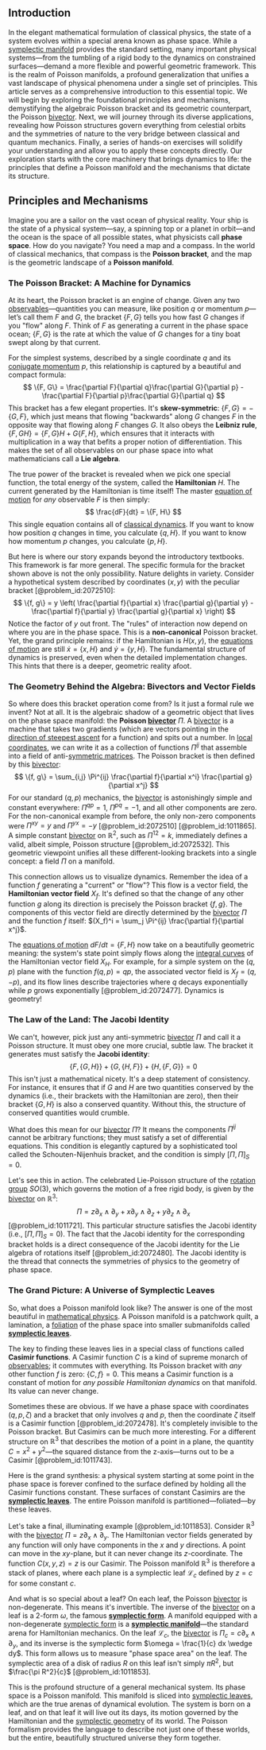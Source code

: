 ## Introduction
In the elegant mathematical formulation of classical physics, the state of a system evolves within a special arena known as phase space. While a [symplectic manifold](@article_id:637276) provides the standard setting, many important physical systems—from the tumbling of a rigid body to the dynamics on constrained surfaces—demand a more flexible and powerful geometric framework. This is the realm of Poisson manifolds, a profound generalization that unifies a vast landscape of physical phenomena under a single set of principles. This article serves as a comprehensive introduction to this essential topic. We will begin by exploring the foundational principles and mechanisms, demystifying the algebraic Poisson bracket and its geometric counterpart, the Poisson [bivector](@article_id:204265). Next, we will journey through its diverse applications, revealing how Poisson structures govern everything from celestial orbits and the symmetries of nature to the very bridge between classical and quantum mechanics. Finally, a series of hands-on exercises will solidify your understanding and allow you to apply these concepts directly. Our exploration starts with the core machinery that brings dynamics to life: the principles that define a Poisson manifold and the mechanisms that dictate its structure.

## Principles and Mechanisms

Imagine you are a sailor on the vast ocean of physical reality. Your ship is the state of a physical system—say, a spinning top or a planet in orbit—and the ocean is the space of all possible states, what physicists call **phase space**. How do you navigate? You need a map and a compass. In the world of classical mechanics, that compass is the **Poisson bracket**, and the map is the geometric landscape of a **Poisson manifold**.

### The Poisson Bracket: A Machine for Dynamics

At its heart, the Poisson bracket is an engine of change. Given any two [observables](@article_id:266639)—quantities you can measure, like position $q$ or momentum $p$—let’s call them $F$ and $G$, the bracket $\{F, G\}$ tells you how fast $G$ changes if you "flow" along $F$. Think of $F$ as generating a current in the phase space ocean; $\{F, G\}$ is the rate at which the value of $G$ changes for a tiny boat swept along by that current.

For the simplest systems, described by a single coordinate $q$ and its [conjugate momentum](@article_id:171709) $p$, this relationship is captured by a beautiful and compact formula:
$$
\{F, G\} = \frac{\partial F}{\partial q}\frac{\partial G}{\partial p} - \frac{\partial F}{\partial p}\frac{\partial G}{\partial q}
$$
This bracket has a few elegant properties. It's **skew-symmetric**: $\{F, G\} = -\{G, F\}$, which just means that flowing "backwards" along $G$ changes $F$ in the opposite way that flowing along $F$ changes $G$. It also obeys the **Leibniz rule**, $\{F, GH\} = \{F, G\}H + G\{F, H\}$, which ensures that it interacts with multiplication in a way that befits a proper notion of differentiation. This makes the set of all observables on our phase space into what mathematicians call a **Lie algebra**.

The true power of the bracket is revealed when we pick one special function, the total energy of the system, called the **Hamiltonian** $H$. The current generated by the Hamiltonian is time itself! The master [equation of motion](@article_id:263792) for *any* observable $F$ is then simply:
$$
\frac{dF}{dt} = \{F, H\}
$$
This single equation contains all of [classical dynamics](@article_id:176866). If you want to know how position $q$ changes in time, you calculate $\{q, H\}$. If you want to know how momentum $p$ changes, you calculate $\{p, H\}$.

But here is where our story expands beyond the introductory textbooks. This framework is far more general. The specific formula for the bracket shown above is not the only possibility. Nature delights in variety. Consider a hypothetical system described by coordinates $(x,y)$ with the peculiar bracket [@problem_id:2072510]:
$$
\{f, g\} = y \left( \frac{\partial f}{\partial x} \frac{\partial g}{\partial y} - \frac{\partial f}{\partial y} \frac{\partial g}{\partial x} \right)
$$
Notice the factor of $y$ out front. The "rules" of interaction now depend on where you are in the phase space. This is a **non-canonical** Poisson bracket. Yet, the grand principle remains: if the Hamiltonian is $H(x,y)$, the [equations of motion](@article_id:170226) are still $\dot{x} = \{x, H\}$ and $\dot{y} = \{y, H\}$. The fundamental structure of dynamics is preserved, even when the detailed implementation changes. This hints that there is a deeper, geometric reality afoot.

### The Geometry Behind the Algebra: Bivectors and Vector Fields

So where does this bracket operation come from? Is it just a formal rule we invent? Not at all. It is the algebraic shadow of a geometric object that lives on the phase space manifold: the **Poisson [bivector](@article_id:204265)** $\Pi$. A [bivector](@article_id:204265) is a machine that takes two gradients (which are vectors pointing in the [direction of steepest ascent](@article_id:140145) for a function) and spits out a number. In [local coordinates](@article_id:180706), we can write it as a collection of functions $\Pi^{ij}$ that assemble into a field of anti-[symmetric matrices](@article_id:155765). The Poisson bracket is then defined by this [bivector](@article_id:204265):
$$
\{f, g\} = \sum_{i,j} \Pi^{ij} \frac{\partial f}{\partial x^i} \frac{\partial g}{\partial x^j}
$$
For our standard $(q, p)$ mechanics, the [bivector](@article_id:204265) is astonishingly simple and constant everywhere: $\Pi^{qp} = 1$, $\Pi^{pq} = -1$, and all other components are zero. For the non-canonical example from before, the only non-zero components were $\Pi^{xy} = y$ and $\Pi^{yx} = -y$ [@problem_id:2072510] [@problem_id:1011865]. A simple constant [bivector](@article_id:204265) on $\mathbb{R}^2$, such as $\Pi^{12}=k$, immediately defines a valid, albeit simple, Poisson structure [@problem_id:2072532]. This geometric viewpoint unifies all these different-looking brackets into a single concept: a field $\Pi$ on a manifold.

This connection allows us to visualize dynamics. Remember the idea of a function $f$ generating a "current" or "flow"? This flow is a vector field, the **Hamiltonian vector field** $X_f$. It's defined so that the change of any other function $g$ along its direction is precisely the Poisson bracket $\{f, g\}$. The components of this vector field are directly determined by the [bivector](@article_id:204265) $\Pi$ and the function $f$ itself: $(X_f)^i = \sum_j \Pi^{ij} \frac{\partial f}{\partial x^j}$.

The [equations of motion](@article_id:170226) $dF/dt = \{F, H\}$ now take on a beautifully geometric meaning: the system's state point simply flows along the [integral curves](@article_id:161364) of the Hamiltonian vector field $X_H$. For example, for a simple system on the $(q,p)$ plane with the function $f(q,p) = qp$, the associated vector field is $X_f = (q, -p)$, and its flow lines describe trajectories where $q$ decays exponentially while $p$ grows exponentially [@problem_id:2072477]. Dynamics is geometry!

### The Law of the Land: The Jacobi Identity

We can't, however, pick just any anti-symmetric [bivector](@article_id:204265) $\Pi$ and call it a Poisson structure. It must obey one more crucial, subtle law. The bracket it generates must satisfy the **Jacobi identity**:
$$
\{F, \{G, H\}\} + \{G, \{H, F\}\} + \{H, \{F, G\}\} = 0
$$
This isn't just a mathematical nicety. It's a deep statement of consistency. For instance, it ensures that if $G$ and $H$ are two quantities conserved by the dynamics (i.e., their brackets with the Hamiltonian are zero), then their bracket $\{G, H\}$ is also a conserved quantity. Without this, the structure of conserved quantities would crumble.

What does this mean for our [bivector](@article_id:204265) $\Pi$? It means the components $\Pi^{ij}$ cannot be arbitrary functions; they must satisfy a set of differential equations. This condition is elegantly captured by a sophisticated tool called the Schouten-Nijenhuis bracket, and the condition is simply $[\Pi, \Pi]_S = 0$.

Let's see this in action. The celebrated Lie-Poisson structure of the [rotation group](@article_id:203918) $SO(3)$, which governs the motion of a free rigid body, is given by the [bivector](@article_id:204265) on $\mathbb{R}^3$:
$$
\Pi = z \partial_x \wedge \partial_y + x \partial_y \wedge \partial_z + y \partial_z \wedge \partial_x
$$
[@problem_id:1011721]. This particular structure satisfies the Jacobi identity (i.e., $[\Pi, \Pi]_S = 0$). The fact that the Jacobi identity for the corresponding bracket holds is a direct consequence of the Jacobi identity for the Lie algebra of rotations itself [@problem_id:2072480]. The Jacobi identity is the thread that connects the symmetries of physics to the geometry of phase space.

### The Grand Picture: A Universe of Symplectic Leaves

So, what does a Poisson manifold look like? The answer is one of the most beautiful in [mathematical physics](@article_id:264909). A Poisson manifold is a patchwork quilt, a lamination, a [foliation](@article_id:159715) of the phase space into smaller submanifolds called **[symplectic leaves](@article_id:157765)**.

The key to finding these leaves lies in a special class of functions called **Casimir functions**. A Casimir function $C$ is a kind of supreme monarch of [observables](@article_id:266639); it commutes with everything. Its Poisson bracket with *any* other function $f$ is zero: $\{C, f\} = 0$. This means a Casimir function is a constant of motion for *any possible Hamiltonian dynamics* on that manifold. Its value can never change.

Sometimes these are obvious. If we have a phase space with coordinates $(q, p, \zeta)$ and a bracket that only involves $q$ and $p$, then the coordinate $\zeta$ itself is a Casimir function [@problem_id:2072478]. It's completely invisible to the Poisson bracket. But Casimirs can be much more interesting. For a different structure on $\mathbb{R}^3$ that describes the motion of a point in a plane, the quantity $C = x^2+y^2$—the squared distance from the z-axis—turns out to be a Casimir [@problem_id:1011743].

Here is the grand synthesis: a physical system starting at some point in the phase space is forever confined to the surface defined by holding all the Casimir functions constant. These surfaces of constant Casimirs are the **[symplectic leaves](@article_id:157765)**. The entire Poisson manifold is partitioned—foliated—by these leaves.

Let's take a final, illuminating example [@problem_id:1011853]. Consider $\mathbb{R}^3$ with the [bivector](@article_id:204265) $\Pi = z \partial_x \wedge \partial_y$. The Hamiltonian vector fields generated by any function will only have components in the $x$ and $y$ directions. A point can move in the $xy$-plane, but it can never change its $z$-coordinate. The function $C(x,y,z)=z$ is our Casimir. The Poisson manifold $\mathbb{R}^3$ is therefore a stack of planes, where each plane is a symplectic leaf $\mathcal{L}_c$ defined by $z=c$ for some constant $c$.

And what is so special about a leaf? On each leaf, the Poisson [bivector](@article_id:204265) is non-degenerate. This means it's invertible. The inverse of the [bivector](@article_id:204265) on a leaf is a 2-form $\omega$, the famous **[symplectic form](@article_id:161125)**. A manifold equipped with a non-degenerate [symplectic form](@article_id:161125) is a **[symplectic manifold](@article_id:637276)**—the standard arena for Hamiltonian mechanics. On the leaf $\mathcal{L}_c$, the [bivector](@article_id:204265) is $\Pi_c = c \partial_x \wedge \partial_y$, and its inverse is the symplectic form $\omega = \frac{1}{c} dx \wedge dy$. This form allows us to measure "phase space area" on the leaf. The symplectic area of a disk of radius $R$ on this leaf isn't simply $\pi R^2$, but $\frac{\pi R^2}{c}$ [@problem_id:1011853].

This is the profound structure of a general mechanical system. Its phase space is a Poisson manifold. This manifold is sliced into [symplectic leaves](@article_id:157765), which are the true arenas of dynamical evolution. The system is born on a leaf, and on that leaf it will live out its days, its motion governed by the Hamiltonian and the [symplectic geometry](@article_id:160289) of its world. The Poisson formalism provides the language to describe not just one of these worlds, but the entire, beautifully structured universe they form together.